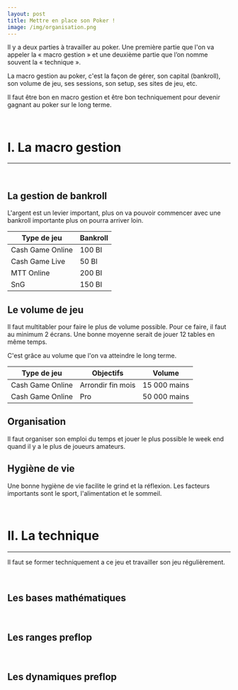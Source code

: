 ```yaml
---
layout: post
title: Mettre en place son Poker !
image: /img/organisation.png
---
```

Il y a deux parties à travailler au poker. Une première partie que l'on va appeler la « macro gestion » et  une deuxième partie que l’on nomme souvent la « technique ».

La macro gestion au poker, c'est la façon de gérer, son capital (bankroll), son volume de jeu, ses sessions, son setup, ses sites de jeu, etc.

Il faut être bon en macro gestion et être bon techniquement pour devenir gagnant au poker sur le long terme.


&nbsp;
# I. La macro gestion
---


&nbsp;
## La gestion de bankroll

L'argent est un levier important, plus on va pouvoir commencer avec une bankroll importante plus on pourra arriver loin.

|Type de jeu|Bankroll|
|-|-|
|Cash Game Online|100 BI|
|Cash Game Live|50 BI|
|MTT Online|200 BI|
|SnG|150 BI|


## Le volume de jeu

Il faut multitabler pour faire le plus de volume possible.
Pour ce faire, il faut au minimum 2 écrans.
Une bonne moyenne serait de jouer 12 tables en même temps.

C'est grâce au volume que l'on va atteindre le long terme.

|Type de jeu|Objectifs|Volume|
|-|-|-|
|Cash Game Online|Arrondir fin mois|15 000 mains|
|Cash Game Online|Pro|50 000 mains|


## Organisation

Il faut organiser son emploi du temps et jouer le plus possible le week end quand il y a le plus de joueurs amateurs.


## Hygiène de vie

Une bonne hygiène de vie facilite le grind et la réflexion. Les facteurs importants sont le sport, l'alimentation et le sommeil.


&nbsp;
# II. La technique
---

Il faut se former techniquement a ce jeu et travailler son jeu régulièrement.


&nbsp;
## Les bases mathématiques


&nbsp;
## Les ranges preflop


&nbsp;
## Les dynamiques preflop

<!--stackedit_data:
eyJoaXN0b3J5IjpbODk3NzMxNzc2LDI4NTI3Nzg4LC03MjU3ND
YxNjIsLTEzMzMzNzUzMDUsLTE3NDY3NjAxMSwtMjA4NjYwNjE3
NCwtMTk4MzU2ODYyNCwzNTg4MjM4MDAsMjk3MzUyOTA0LDcxMD
gwODUzOCwtMTM0ODkzNTU2MiwxODExMjA5NjUxLC04NjU1MjM0
NjMsLTUyNjk2ODg2NywtMjkyMDU4ODEwXX0=
-->